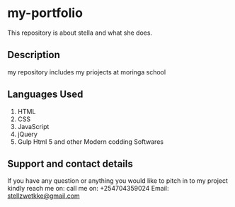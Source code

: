 # my-portfolio
This repository is about stella and what she does.
## Description
my repository includes my priojects at moringa school 
## Languages Used
1. HTML
2. CSS
3. JavaScript
4. jQuery
5. Gulp
Html 5 and other Modern codding Softwares
## Support and contact details
If you have any question or anything you would like to pitch in to my project kindly reach me on: 
call me on: +254704359024
Email: stellzwetkke@gmail.com
